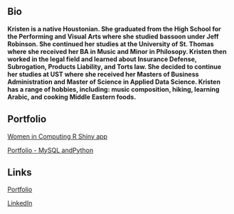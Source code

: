 ## Bio

**Kristen is a native Houstonian. She graduated from the High School for the Performing and Visual Arts where she studied bassoon under Jeff Robinson. She continued her studies at the University of St. Thomas where she received her BA in Music and Minor in Philosopy. Kristen then worked in the legal field and learned about Insurance Defense, Subrogation, Products Liability, and Torts law. She decided to continue her studies at UST where she received her Masters of Business Administration and Master of Science in Applied Data Science. Kristen has a range of hobbies, including: music composition, hiking, learning Arabic, and cooking Middle Eastern foods.** 

## Portfolio

[Women in Computing R Shiny app](https://kksmbamsds.shinyapps.io/IndependentStudyWomenInComputing/)

[Portfolio - MySQL andPython](https://kscott2010.github.io/)

## Links 

[Portfolio](https://kscott2010.github.io/)

[LinkedIn](https://www.linkedin.com/in/kristenkscott/)
